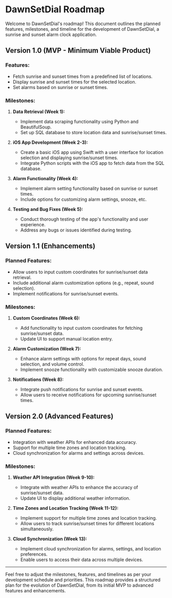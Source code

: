 # DawnSetDial Roadmap

Welcome to DawnSetDial's roadmap! This document outlines the planned features, milestones, and timeline for the development of DawnSetDial, a sunrise and sunset alarm clock application.

## Version 1.0 (MVP - Minimum Viable Product)

### Features:
- Fetch sunrise and sunset times from a predefined list of locations.
- Display sunrise and sunset times for the selected location.
- Set alarms based on sunrise or sunset times.

### Milestones:
1. **Data Retrieval (Week 1):**
   - Implement data scraping functionality using Python and BeautifulSoup.
   - Set up SQL database to store location data and sunrise/sunset times.

2. **iOS App Development (Week 2-3):**
   - Create a basic iOS app using Swift with a user interface for location selection and displaying sunrise/sunset times.
   - Integrate Python scripts with the iOS app to fetch data from the SQL database.

3. **Alarm Functionality (Week 4):**
   - Implement alarm setting functionality based on sunrise or sunset times.
   - Include options for customizing alarm settings, snooze, etc.

4. **Testing and Bug Fixes (Week 5):**
   - Conduct thorough testing of the app's functionality and user experience.
   - Address any bugs or issues identified during testing.

## Version 1.1 (Enhancements)

### Planned Features:
- Allow users to input custom coordinates for sunrise/sunset data retrieval.
- Include additional alarm customization options (e.g., repeat, sound selection).
- Implement notifications for sunrise/sunset events.

### Milestones:
1. **Custom Coordinates (Week 6):**
   - Add functionality to input custom coordinates for fetching sunrise/sunset data.
   - Update UI to support manual location entry.

2. **Alarm Customization (Week 7):**
   - Enhance alarm settings with options for repeat days, sound selection, and volume control.
   - Implement snooze functionality with customizable snooze duration.

3. **Notifications (Week 8):**
   - Integrate push notifications for sunrise and sunset events.
   - Allow users to receive notifications for upcoming sunrise/sunset times.

## Version 2.0 (Advanced Features)

### Planned Features:
- Integration with weather APIs for enhanced data accuracy.
- Support for multiple time zones and location tracking.
- Cloud synchronization for alarms and settings across devices.

### Milestones:
1. **Weather API Integration (Week 9-10):**
   - Integrate with weather APIs to enhance the accuracy of sunrise/sunset data.
   - Update UI to display additional weather information.

2. **Time Zones and Location Tracking (Week 11-12):**
   - Implement support for multiple time zones and location tracking.
   - Allow users to track sunrise/sunset times for different locations simultaneously.

3. **Cloud Synchronization (Week 13):**
   - Implement cloud synchronization for alarms, settings, and location preferences.
   - Enable users to access their data across multiple devices.

---

Feel free to adjust the milestones, features, and timelines as per your development schedule and priorities. This roadmap provides a structured plan for the evolution of DawnSetDial, from its initial MVP to advanced features and enhancements.